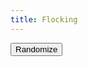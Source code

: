 ```yaml
---
title: Flocking
---
```


<script src="{{ site.baseurl }}/assets/flocc.js"></script>

<canvas id="container"></canvas>
<button id="reset">Randomize</button>

<script>
var container = document.getElementById('container');
var flockSize = 250;
var space = new flocc.Environment();

var width = 600;
var height = 400;

function setup() {

    space.agents = [];

    for (var i = 0; i < flockSize; i++) {
        
        var agent = new flocc.Agent();
        
        agent.set('x', Math.random() * width);
        agent.set('y', Math.random() * height);
        agent.set('dir', 2 * Math.random() * Math.PI);
        agent.set('velocity', 1);

        agent.addRule(tick);

        space.addAgent(agent);
    }
}

function tick(agent) {

    var x = agent.get('x');
    var y = agent.get('y');
    
    x += agent.get('velocity') * Math.cos(agent.get('dir'));
    y += agent.get('velocity') * Math.sin(agent.get('dir'));

    while (x < 0) x += width;
    while (x >= width) x -= width;
    while (y < 0) y += height;
    while (y >= height) y -= height;

    agent.set('x', x);
    agent.set('y', y);

    // update direction
    var neighbors = space.getAgents().filter(function(neighbor) {
        var d = flocc.utils.distance(agent, neighbor);
        return d < 25 && d > 0;
    });

    if (neighbors.length === 0) return;

    var meanDir = neighbors.reduce(function(a, b) {
        return (a + b.get('dir')) % (2 * Math.PI);
    }, 0) / neighbors.length;

    if (meanDir > agent.get('dir')) agent.set('dir', agent.get('dir') + 0.01);
    if (meanDir < agent.get('dir')) agent.set('dir', agent.get('dir') - 0.01);
}

function render() {
    
    container.width = width;
    container.height = height;

    var context = container.getContext('2d');

    context.clearRect(0, 0, width, height);

    space.getAgents().forEach(function(agent, i) {
        context.beginPath();
        context.arc(agent.get('x'), agent.get('y'), 3, 0, 2 * Math.PI);
        context.closePath();
        context.fill();
    });

    space.tick();

    requestAnimationFrame(render);
}

setup();
render();

document.getElementById('reset').addEventListener('click', setup);
</script>